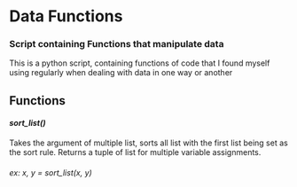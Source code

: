 # Data Functions
### Script containing Functions that manipulate data
This is a python script, containing functions of code that I found myself using 
regularly when dealing with data in one way or another 

## Functions
#### *sort_list()*
Takes the argument of multiple list, sorts all list with the first list being set as the sort rule.
Returns a tuple of list for multiple variable assignments.
###### ex: x, y = sort_list(x, y)
